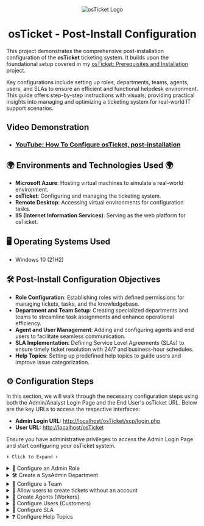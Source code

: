 <p align="center">
  <img src="https://i.imgur.com/Clzj7Xs.png" alt="osTicket Logo"/>
</p>

<h1 align="center">osTicket - Post-Install Configuration</h1>

<p>
This project demonstrates the comprehensive post-installation configuration of the <strong>osTicket</strong> ticketing system. It builds upon the foundational setup covered in my <a href="https://github.com/steveabner/osticket-prereqs">osTicket: Prerequisites and Installation</a> project.
</p>

<p>
Key configurations include setting up roles, departments, teams, agents, users, and SLAs to ensure an efficient and functional helpdesk environment. This guide offers step-by-step instructions with visuals, providing practical insights into managing and optimizing a ticketing system for real-world IT support scenarios.
</p>

<h2>Video Demonstration</h2>

- ### [YouTube: How To Configure osTicket, post-installation](https://www.youtube.com)

<h2>🌍 Environments and Technologies Used 🌍</h2>

- **Microsoft Azure**: Hosting virtual machines to simulate a real-world environment.
- **osTicket**: Configuring and managing the ticketing system.
- **Remote Desktop**: Accessing virtual environments for configuration tasks.
- **IIS (Internet Information Services)**: Serving as the web platform for osTicket.
  
<h2>🖥️ Operating Systems Used </h2>

- Windows 10</b> (21H2)

<h2>🛠️ Post-Install Configuration Objectives</h2>

- **Role Configuration**: Establishing roles with defined permissions for managing tickets, tasks, and the knowledgebase.
- **Department and Team Setup**: Creating specialized departments and teams to streamline task assignments and enhance operational efficiency.
- **Agent and User Management**: Adding and configuring agents and end users to facilitate seamless communication.
- **SLA Implementation**: Defining Service Level Agreements (SLAs) to ensure timely ticket resolution with 24/7 and business-hour schedules.
- **Help Topics**: Setting up predefined help topics to guide users and improve issue categorization.

<h2>⚙️ Configuration Steps</h2>

<p>In this section, we will walk through the necessary configuration steps using both the Admin/Analyst Login Page and the End User's osTicket URL. Below are the key URLs to access the respective interfaces:</p>

<ul>
  <li><strong>Admin Login URL:</strong> <a href="http://localhost/osTicket/scp/login.php" target="_blank">http://localhost/osTicket/scp/login.php</a></li>
  <li><strong>User URL:</strong> <a href="http://localhost/osTicket" target="_blank">http://localhost/osTicket</a></li>
</ul>

<p>Ensure you have administrative privileges to access the Admin Login Page and start configuring your osTicket system.</p>

`⬇️ Click to Expand ⬇️`
<details>
  <summary>👤 Configure an Admin Role</summary>

- Log into osTicket through the admin page.

  ![2025-01-06 22_03_53-Window](https://github.com/user-attachments/assets/3059ac7a-d200-40b3-bc4d-cae5fb67b6ce)

- On the Admin Panel, click `Agents`

  ![2025-01-06 22_01_32-Window](https://github.com/user-attachments/assets/8dedae53-4c86-4455-802c-841c41142c42)

- Then click `Roles`

  ![2025-01-06 22_02_13-Window](https://github.com/user-attachments/assets/48b4aae0-0ec6-4ae5-b7a0-d8f9560cac86)

- On the roles panel, click `Add New Roles`

  ![2025-01-06 22_02_39-Window](https://github.com/user-attachments/assets/39428a37-4eaf-4a16-ba39-68cc93b4fa28)

- I'll name the role `Admin`, then click `Permissions`.

  ![2025-01-06 22_08_24-Window](https://github.com/user-attachments/assets/8bab2069-8907-4652-968d-678c3476cebb)

- On the Permissions tab, I will check every permission in the `Tickets`, `Tasks`, and `Knowledgebase` tabs. Then click `Add Role`.

  ![2025-01-06 22_08_48-Window](https://github.com/user-attachments/assets/da84e14d-2d43-4d20-9cde-3850622247c3)
  ![2025-01-06 22_09_05-Window](https://github.com/user-attachments/assets/25331469-7de7-4cd6-aec4-1c56a883e384)
  ![2025-01-06 22_09_17-Window](https://github.com/user-attachments/assets/ad9b7fdc-7299-42df-90cb-df0516afa1a8)

- I now have an Admin Role.

  ![2025-01-06 22_15_18-Window](https://github.com/user-attachments/assets/bc246678-2cd4-45d0-a51c-a6c6e9700f7a)

</details>

<details>
  <summary>🛠️ Create a SysAdmin Department</summary>

- On the admin panel, hover over `Agents`, then click `Departments` 

  ![2025-01-06 22_20_54-Window](https://github.com/user-attachments/assets/45778ea4-b6b8-4bcd-ae16-f4de879a8a44)

- On the Departments page, click `Add New Department`

  ![2025-01-06 22_22_13-Window](https://github.com/user-attachments/assets/17f0b4b4-3bf2-490d-a168-505f3ea13919)

- I'll name the department `SysAdmin`, then click `Create Dept`. Leave other settings as `Default` for now.

  ![2025-01-06 22_25_34-Window](https://github.com/user-attachments/assets/158dc599-b56b-4f5c-bc53-0e7f6a38676f)

- I now have a SysAdmin department set up.

  ![2025-01-06 22_29_30-Window](https://github.com/user-attachments/assets/8558a2f6-cb68-4411-8573-cf7c8ac368dd)

</details>

<details>
  <summary>🤝 Configure a Team</summary>

- On the Admin Panel, Hover over `Agents`, then click `Teams`

  ![2025-01-06 22_42_19-Window](https://github.com/user-attachments/assets/8c02e93f-6a05-4f9e-b99b-ce782429c91a)

- On the teams panel, click `Add New Team`

  ![2025-01-06 22_43_28-Window](https://github.com/user-attachments/assets/38499a6a-8659-4084-a508-a51ce9cde6e3)

- I'll name it `Online-Banking`, then click `Create Team`. I'll leave everything else as is. 

  ![2025-01-06 22_44_25-Window](https://github.com/user-attachments/assets/67a51df9-a191-4126-947e-675a3293c5ff)

- I now have a team called Online-Banking.

  ![2025-01-06 22_46_18-Window](https://github.com/user-attachments/assets/7dba1b7c-ed2e-4d9d-83f6-61dce706b528)

</details>

<details>
  <summary>📝 Allow users to create tickets without an account</summary>

- On the Admin Panel, hover over `Settings`, then click `Users`.

  ![2025-01-06 22_50_55-Window](https://github.com/user-attachments/assets/aa6892ff-7d8a-4405-92f5-d2419d36f7a9)

- On the user settings page, just make sure `Require registration and login to create tickets` is unchecked, then click `Save Changes`.

  ![2025-01-06 22_52_53-48 211 167 121 - Remote Desktop Connection](https://github.com/user-attachments/assets/a62a537c-0b52-4df6-9e86-be388014b882)
  
</details>

<details>
  <summary>👥 Create Agents (Workers)</summary>

- On the Admin Panel, click `Agents`.

  ![2025-01-06 23_04_54-48 211 167 121 - Remote Desktop Connection](https://github.com/user-attachments/assets/4c376fb6-9987-4563-b2fc-3a8c2f5bbb69)

- On the Agent page click `Add New Agent`.

  ![2025-01-06 23_06_15-48 211 167 121 - Remote Desktop Connection](https://github.com/user-attachments/assets/ccf084ce-79a1-4685-ae04-0187ed0fe549)

- I'll name this Agent `John Smith`, input a fake email, set the username to `John`, then click `Set Password`.

  ![2025-01-06 23_14_15-48 211 167 121 - Remote Desktop Connection](https://github.com/user-attachments/assets/a801a348-1eaf-4f3d-8e08-69c015d84e1f)

- On the `Set Agent Password` screen, uncheck `Send the agent a password reset email`, input a password, then uncheck `Require password change at next login`. Then click `Set`.

  ![2025-01-06 23_13_57-48 211 167 121 - Remote Desktop Connection](https://github.com/user-attachments/assets/3cc60236-0b1d-4bc0-90de-f573141f907f)

- Next, I'll click the `Access` tab.

  ![2025-01-06 23_18_28-48 211 167 121 - Remote Desktop Connection](https://github.com/user-attachments/assets/6b976992-7411-4e61-9617-d95161da959b)

- On the access tab, I'll set the department to `SysAdmin`, and give the `Admin` Role.

- Next, I'll click the `Teams` tab.

  ![2025-01-06 23_21_15-48 211 167 121 - Remote Desktop Connection](https://github.com/user-attachments/assets/64526cf0-65a0-4ff2-b789-958b3313c1d0)

- On the teams tab, I'll select `Online-Banking`, and then click `Add`, and finally, click `Create`

  ![2025-01-06 23_22_55-48 211 167 121 - Remote Desktop Connection](https://github.com/user-attachments/assets/eb7bcfd1-f7b3-4bfd-9a13-4424d3dc2a35)
  ![2025-01-06 23_23_52-48 211 167 121 - Remote Desktop Connection](https://github.com/user-attachments/assets/f575c883-1070-4d8b-8626-b1117546b0ac)

- John has been created, Now I'll create one more Agent. On the Agents page, I'll click `Add New Agent`

  ![2025-01-06 23_36_14-48 211 167 121 - Remote Desktop Connection](https://github.com/user-attachments/assets/d2cb0d79-3447-450e-b831-a6f4820d2989)

- I'll input the name `Jane Doe`, input an email, and set a password.

  ![2025-01-06 23_38_25-48 211 167 121 - Remote Desktop Connection](https://github.com/user-attachments/assets/80de9c3f-e44f-4797-8731-87c281284f41)

- Next, I'll click `Access` 

  ![2025-01-06 23_38_25-48 211 167 121 - Remote Desktop Connection](https://github.com/user-attachments/assets/a0de32f6-b53c-4a5e-99b8-f25ee896303b)

- On the Access tab, I'll select the `Support` department, set the role to `All Access`, then click `Create`

  ![2025-01-06 23_44_47-48 211 167 121 - Remote Desktop Connection](https://github.com/user-attachments/assets/c19f08b8-b1ef-4002-b961-a630c7fbbb7c)

</details>

<details>
  <summary>👥 Configure Users (Customers)</summary>

- On the osTicket dashboard, I'll click `Agent Panel` at the top-right of the browser.

  ![2025-01-07 11_16_11-48 211 167 121 - Remote Desktop Connection](https://github.com/user-attachments/assets/0840114c-f385-4cbc-a55c-6e157d1ae978)

- On the Agent Panel, I'll click `Users`

  ![2025-01-07 11_17_50-48 211 167 121 - Remote Desktop Connection](https://github.com/user-attachments/assets/1ae3bedd-ff23-4bf1-aa97-26edb9d974b9)

- On the User page, click `Add User`

  ![2025-01-07 11_19_17-48 211 167 121 - Remote Desktop Connection](https://github.com/user-attachments/assets/d7a2f801-fc63-43c2-9be7-eefb6a94388e)

- I'll input the name `Sarah`, an email, then click `Add User`

  ![2025-01-07 11_22_26-48 211 167 121 - Remote Desktop Connection](https://github.com/user-attachments/assets/47ec41d9-419d-4946-9502-97206307859b)

- I'll do this once more, and create another User named `Karen`.

  ![2025-01-07 11_25_48-48 211 167 121 - Remote Desktop Connection](https://github.com/user-attachments/assets/de209247-bdb3-40c4-913b-e42927f98a5f)

- Now I have two Users, `Sarah` and `Karen`.

  ![2025-01-07 11_26_09-48 211 167 121 - Remote Desktop Connection](https://github.com/user-attachments/assets/1d7c0a3c-6383-4bbb-81aa-a7ddd6c9cc28)

</details>

<details>
  <summary>📜 Configure SLA</summary>

### In this section, I'll be creating 3 SLAs.
  
- Sev-A (Grace Period: 1 Hour, Schedule: 24/7)
- Sev-B (Grace Period: 4 Hours, Schedule: 24/7)
- Sev-C (Grace Period: 8 Hours, Schedule: 24/7)

---

- On the Admin Panel, hover over `Manage`, then click `SLA`.

  ![2025-01-07 11_36_37-48 211 167 121 - Remote Desktop Connection](https://github.com/user-attachments/assets/b692de95-2a6e-4575-bd09-bfbeda687617)

- On the SLA page, click `Add New SLA Plan`

  ![2025-01-07 11_38_55-48 211 167 121 - Remote Desktop Connection](https://github.com/user-attachments/assets/3b61a268-76c2-4396-96d0-f6a1ecc6f324)

- I'll name the first SLA `Sev-A`, set the grace period to `1 Hour`, and set the schedule to `24/7`, then click `Add Plan`.

  ![2025-01-07 11_46_03-48 211 167 121 - Remote Desktop Connection](https://github.com/user-attachments/assets/4e1dc6f6-ed12-40bc-993e-669ac42af638)

- Click `Add New SLA Plan` again, and name it `Sev-B` set the grace period to `4 Hours`, and schedule to `24/7`, then click `Add Plan`

  ![2025-01-07 11_49_45-48 211 167 121 - Remote Desktop Connection](https://github.com/user-attachments/assets/963fea49-3b7a-4535-8953-9269c6a319b0)


- And finally, create another SLA called `Sev-C`, set the grace period to `8 Hours`. But this time, I'll set the schedule to `Business Hours, Mon - Fri`, then click `Add Plan`

  ![2025-01-07 11_55_03-48 211 167 121 - Remote Desktop Connection](https://github.com/user-attachments/assets/f0427c9b-8847-44eb-b2fb-02eeec426c4e)

- The SLAs have been created!

  ![2025-01-07 11_56_37-48 211 167 121 - Remote Desktop Connection](https://github.com/user-attachments/assets/7aa6ff60-7da7-411d-b901-b8a6c96e0c63)

</details>

<details>
  <summary>❓ Configure Help Topics</summary>

### In this section, I'll be creating the following Help Topics.
  
- Business Critical Outage
- Personal Computer Issues
- Equipment Request
- Password Reset
- Other

---

- On the Admin Panel, hover over `Manage`, then click `Help Topics`.

  ![2025-01-07 12_20_23-48 211 167 121 - Remote Desktop Connection](https://github.com/user-attachments/assets/108cced5-6683-4afd-936d-55fb6ddff9d4)

- On the Help Topics page, Click `Add New Help Topic`.

  ![2025-01-07 12_21_50-48 211 167 121 - Remote Desktop Connection](https://github.com/user-attachments/assets/2a254e5f-c89f-4ebd-bc97-a6fbe071f5fa)

- I'll name the Help Topic `Business Critical Outage`, set the Parent Topic to `Report a Problem`, then click `Add Topic`.

  ![2025-01-07 12_26_08-48 211 167 121 - Remote Desktop Connection](https://github.com/user-attachments/assets/dcc3c8a3-0d41-433e-97ac-d05bcdf42693)

- Create another called `Personal Computer Issues` set the Parent Topic to `Report a Problem`, then click `Add Topic`.

  ![2025-01-07 12_28_42-48 211 167 121 - Remote Desktop Connection](https://github.com/user-attachments/assets/47efa210-055d-4c84-9264-b995c262af78)

- Create another called `Equipment Request`, and set the parent topic to `General Inquiry`, then click `Add Topic`.

  ![2025-01-07 12_31_23-48 211 167 121 - Remote Desktop Connection](https://github.com/user-attachments/assets/6d70d2e2-195c-4054-a50a-2db041f797b3)

- Create another called `Password Reset`, and set the parent topic to `Report a Problem`, then click `Add Topic`.

  ![2025-01-07 12_34_28-48 211 167 121 - Remote Desktop Connection](https://github.com/user-attachments/assets/f7719662-5911-46ef-bfcc-c30ec857060b)

- And finally, create a help topic called `Other`, set the parent topic to `General Inquiry`, then click `Add Topic`.

  ![2025-01-07 12_36_22-48 211 167 121 - Remote Desktop Connection](https://github.com/user-attachments/assets/7d6b49da-d884-451d-a036-0f2452b352cb)

- The help topics have been created! I apologize for the redundancy in this section, but creating help topics for both customers and agents is a crucial step because it helps streamline the ticketing process and enhances the overall efficiency of the system.

  ![2025-01-07 12_41_20-48 211 167 121 - Remote Desktop Connection](https://github.com/user-attachments/assets/f5f5f37c-dd8b-40e6-9062-4f0f480cf983)

</details>
